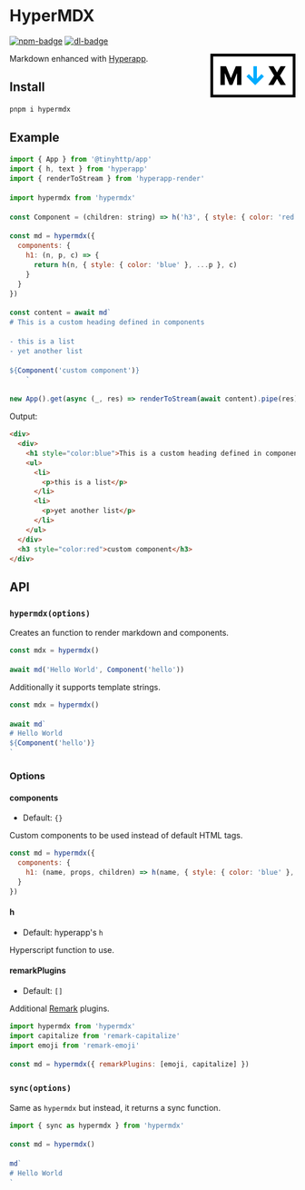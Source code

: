 # HyperMDX

[![npm-badge]][npm-url] [![dl-badge]][npm-url]

 <img src="https://github.com/talentlessguy/hypermdx/blob/master/logo.png" width="150px" align="right" />

Markdown enhanced with [Hyperapp](https://github.com/jorgebucaran/hyperapp).

## Install

```sh
pnpm i hypermdx
```

## Example

```js
import { App } from '@tinyhttp/app'
import { h, text } from 'hyperapp'
import { renderToStream } from 'hyperapp-render'

import hypermdx from 'hypermdx'

const Component = (children: string) => h('h3', { style: { color: 'red' } }, text(children))

const md = hypermdx({
  components: {
    h1: (n, p, c) => {
      return h(n, { style: { color: 'blue' }, ...p }, c)
    }
  }
})

const content = await md`
# This is a custom heading defined in components

- this is a list
- yet another list

${Component('custom component')}
    `

new App().get(async (_, res) => renderToStream(await content).pipe(res)).listen(3000)
```

Output:

```html
<div>
  <div>
    <h1 style="color:blue">This is a custom heading defined in components</h1>
    <ul>
      <li>
        <p>this is a list</p>
      </li>
      <li>
        <p>yet another list</p>
      </li>
    </ul>
  </div>
  <h3 style="color:red">custom component</h3>
</div>
```

## API

### `hypermdx(options)`

Creates an function to render markdown and components.

```js
const mdx = hypermdx()

await md('Hello World', Component('hello'))
```

Additionally it supports template strings.

```js
const mdx = hypermdx()

await md`
# Hello World
${Component('hello')}
`
```

### Options

#### components

- Default: `{}`

Custom components to be used instead of default HTML tags.

```js
const md = hypermdx({
  components: {
    h1: (name, props, children) => h(name, { style: { color: 'blue' }, ...props }, children)
  }
})
```

#### h

- Default: hyperapp's `h`

Hyperscript function to use.

#### remarkPlugins

- Default: `[]`

Additional [Remark](https://github.com/remarkjs/remark) plugins.

```js
import hypermdx from 'hypermdx'
import capitalize from 'remark-capitalize'
import emoji from 'remark-emoji'

const md = hypermdx({ remarkPlugins: [emoji, capitalize] })
```

### `sync(options)`

Same as `hypermdx` but instead, it returns a sync function.

```js
import { sync as hypermdx } from 'hypermdx'

const md = hypermdx()

md`
# Hello World
`
```

[npm-badge]: https://img.shields.io/npm/v/hypermdx?style=flat-square&color=%234AB8F2
[dl-badge]: https://img.shields.io/npm/dt/hypermdx?style=flat-square&color=%234AB8F2
[npm-url]: https://npmjs.com/package/hypermdx
